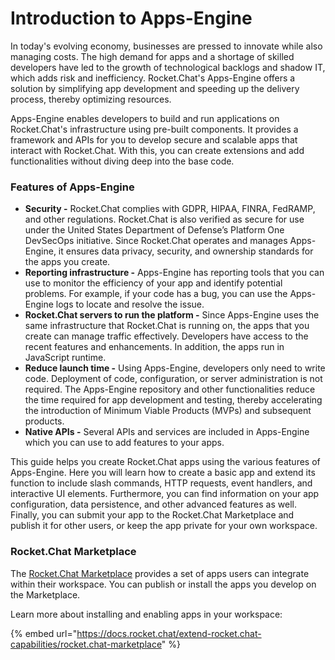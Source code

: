 # Introduction to Apps-Engine

In today's evolving economy, businesses are pressed to innovate while also managing costs. The high demand for apps and a shortage of skilled developers have led to the growth of technological backlogs and shadow IT, which adds risk and inefficiency. Rocket.Chat's Apps-Engine offers a solution by simplifying app development and speeding up the delivery process, thereby optimizing resources.

Apps-Engine enables developers to build and run applications on Rocket.Chat's infrastructure using pre-built components. It provides a framework and APIs for you to develop secure and scalable apps that interact with Rocket.Chat. With this, you can create extensions and add functionalities without diving deep into the base code.

### Features of Apps-Engine

* **Security -** Rocket.Chat complies with GDPR, HIPAA, FINRA, FedRAMP, and other regulations. Rocket.Chat is also verified as secure for use under the United States Department of Defense’s Platform One DevSecOps initiative. Since Rocket.Chat operates and manages Apps-Engine, it ensures data privacy, security, and ownership standards for the apps you create.
* **Reporting infrastructure -** Apps-Engine has reporting tools that you can use to monitor the efficiency of your app and identify potential problems. For example, if your code has a bug, you can use the Apps-Engine logs to locate and resolve the issue.
* **Rocket.Chat servers to run the platform -** Since Apps-Engine uses the same infrastructure that Rocket.Chat is running on, the apps that you create can manage traffic effectively. Developers have access to the recent features and enhancements. In addition, the apps run in JavaScript runtime.
* **Reduce launch time -** Using Apps-Engine, developers only need to write code. Deployment of code, configuration, or server administration is not required. The Apps-Engine repository and other functionalities reduce the time required for app development and testing, thereby accelerating the introduction of Minimum Viable Products (MVPs) and subsequent products.
* **Native APIs -** Several APIs and services are included in Apps-Engine which you can use to add features to your apps.

This guide helps you create Rocket.Chat apps using the various features of Apps-Engine. Here you will learn how to create a basic app and extend its function to include slash commands, HTTP requests, event handlers, and interactive UI elements. Furthermore, you can find information on your app configuration, data persistence, and other advanced features as well. Finally, you can submit your app to the Rocket.Chat Marketplace and publish it for other users, or keep the app private for your own workspace.

### Rocket.Chat Marketplace&#x20;

The [Rocket.Chat Marketplace](https://www.rocket.chat/marketplace) provides a set of apps users can integrate within their workspace. You can publish or install the apps you develop on the Marketplace.

Learn more about installing and enabling apps in your workspace:

{% embed url="https://docs.rocket.chat/extend-rocket.chat-capabilities/rocket.chat-marketplace" %}
